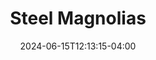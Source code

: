 ---
title: Steel Magnolias
Theatre: Orange Park Community Theatre
Venue: Orange Park Community Theatre
date: 2024-06-15T12:13:15-04:00
opening_date: 2025-04-18
closing_date: 2025-05-11
showtimes:
  - 2025-04-18 20:00:00
  - 2025-04-19 20:00:00
  - 2025-04-20 14:00:00
  - 2025-04-25 20:00:00
  - 2025-04-26 20:00:00
  - 2025-04-27 14:00:00
  - 2025-05-02 20:00:00
  - 2025-05-03 20:00:00
  - 2025-05-04 14:00:00
  - 2025-05-09 20:00:00
  - 2025-05-10 20:00:00
  - 2025-05-11 14:00:00
featured_image: 2025-Steel-Magnolias.webp
featured_image_alt: 
featured_image_caption: 
featured_image_attr: 
featured_image_attr_link: 
program:
Website: 
Tickets: https://opct.booktix.com/dept/main/e/steel?utm_source=jaxplays
show_details: 
cast:
  - Truvy Jones: Kelly Weaver
  - Annelle Dupuy-Desoto: Phaedra Smith
  - Shelby Eatenton-Latcherie: Ashlyn Brown
  - M'Lynn Eatenton: Izzy Hague
  - Clairee Belcher: Ellen Hare
  - Ouiser Boudreaux: Denise Fernandez
crew:
- Director: Cindy Baker
- Assistant Director: Mary Roesler
- Producer: Geoff DuChemin
- Stage Manager: Jodi Smith
- Assistant Stage Manager: Kristin Hartley
- Set Design: 
  - Cindy Baker
  - Mark Pellegrin
- Lights: Mary Roesler
- Sound: Cindy Baker
- Costumes: 
  - Barbra Wells
- Props: 
  - Kristen Luke
- Set Build:
  - Dave Baker
  - Mark Pellegrin
  - Matt Rotoli
  - Byron Sparks
  - Renee Sparks
- Art: Irene Cheatum
- Stage Crew: 
  - Dagney Smith
- Beauty Consultant: Rose Costantino
- Hair Stylist: Jessica Harris
- Graphic Design: 
  - Bryon Sparks
  - Ellie Allison
orchestra:
genres: 
Description: 
---